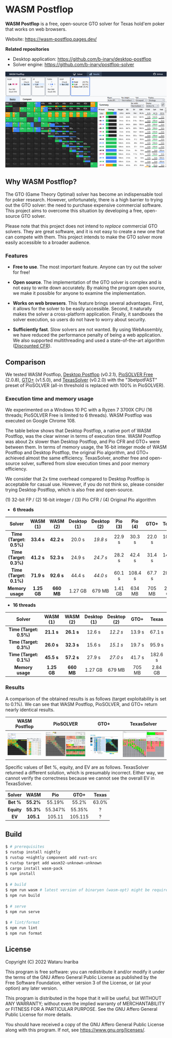 # WASM Postflop

**WASM Postflop** is a free, open-source GTO solver for Texas hold'em poker that works on web browsers.

Website: https://wasm-postflop.pages.dev/

**Related repositories**
- Desktop application: https://github.com/b-inary/desktop-postflop
- Solver engine: https://github.com/b-inary/postflop-solver

![Image](image.png)

## Why WASM Postflop?

The GTO (Game Theory Optimal) solver has become an indispensable tool for poker research.
However, unfortunately, there is a high barrier to trying out the GTO solver: the need to purchase expensive commercial software.
This project aims to overcome this situation by developing a free, open-source GTO solver.

Please note that this project does not intend to *replace* commercial GTO solvers.
They are great software, and it is not easy to create a new one that can compete with them.
This project intends to make the GTO solver more easily accessible to a broader audience.

### Features

- **Free to use**.
  The most important feature.
  Anyone can try out the solver for free!

- **Open source**.
  The implementation of the GTO solver is complex and is not easy to write down accurately.
  By making the program open source, we make it possible for anyone to examine the implementation.

- **Works on web browsers**.
  This feature brings several advantages.
  First, it allows for the solver to be easily accessible.
  Second, it naturally makes the solver a cross-platform application.
  Finally, it sandboxes the solver execution, so users do not have to worry about security.

- **Sufficiently fast**.
  Slow solvers are not wanted.
  By using WebAssembly, we have reduced the performance penalty of being a web application.
  We also supported multithreading and used a state-of-the-art algorithm ([Discounted CFR]).

[Discounted CFR]: https://arxiv.org/abs/1809.04040

## Comparison

We tested WASM Postflop, [Desktop Postflop] (v0.2.1), [PioSOLVER Free] (2.0.8), [GTO+] (v1.5.0), and [TexasSolver] (v0.2.0) with the "3betpotFAST" preset of PioSOLVER (all-in threshold is replaced with 100% in PioSOLVER).

[Desktop Postflop]: https://github.com/b-inary/desktop-postflop
[PioSOLVER Free]: https://www.piosolver.com/
[GTO+]: https://www.gtoplus.com/
[TexasSolver]: https://github.com/bupticybee/TexasSolver

### Execution time and memory usage

We experimented on a Windows 10 PC with a Ryzen 7 3700X CPU (16 threads; PioSOLVER Free is limited to 6 threads).
WASM Postflop was executed on Google Chrome 108.

The table below shows that Desktop Postflop, a native port of WASM Postflop, was the clear winner in terms of execution time.
WASM Postflop was about 2x slower than Desktop Postflop, and Pio CFR and GTO+ were between them.
In terms of memory usage, the 16-bit integer mode of WASM Postflop and Desktop Postflop, the original Pio algorithm, and GTO+ achieved almost the same efficiency.
TexasSolver, another free and open-source solver, suffered from slow execution times and poor memory efficiency.

We consider that 2x time overhead compared to Desktop Postflop is acceptable for casual use.
However, if you do not think so, please consider trying Desktop Postflop, which is also free and open-source.

(1) 32-bit FP / (2) 16-bit integer / (3) Pio CFR / (4) Original Pio algorithm

- **6 threads**

| Solver | WASM<br/>(1) | WASM<br/>(2) | Desktop<br/>(1) | Desktop<br/>(2) | Pio<br/>(3) | Pio<br/>(4) | GTO+ | Texas |
| :---: | :---: | :---: | :---: | :---: | :---: | :---: | :---: | :---: |
| **Time (Target: 0.5%)** | **33.4 s** | **42.2 s** | 20.0 s | *19.8 s* | 22.9 s | 30.3 s | 22.0 s | 103.5 s |
| **Time (Target: 0.3%)** | **41.2 s** | **52.3 s** | 24.9 s | *24.7 s* | 28.2 s | 42.4 s | 31.4 s | 149.0 s |
| **Time (Target: 0.1%)** | **71.9 s** | **92.6 s** | 44.4 s | *44.0 s* | 60.1 s | 108.4 s | 67.7 s | 285.9 s |
| **Memory usage** | **1.25 GB** | **660 MB** | 1.27 GB | 679 MB | 1.41 GB | 634 MB | 705 MB | 2.84 GB |

- **16 threads**

| Solver | WASM<br/>(1) | WASM<br/>(2) | Desktop<br/>(1) | Desktop<br/>(2) | GTO+ | Texas |
| :---: | :---: | :---: | :---: | :---: | :---: | :---: |
| **Time (Target: 0.5%)** | **21.1 s** | **26.1 s** | 12.6 s | *12.2 s* | 13.9 s | 67.1 s |
| **Time (Target: 0.3%)** | **26.0 s** | **32.3 s** | 15.6 s | *15.1 s* | 19.7 s | 95.9 s |
| **Time (Target: 0.1%)** | **45.5 s** | **57.2 s** | 27.9 s | *27.0 s* | 41.7 s | 182.6 s |
| **Memory usage** | **1.25 GB** | **660 MB** | 1.27 GB | 679 MB | 705 MB | 2.84 GB |

### Results

A comparison of the obtained results is as follows (target exploitability is set to 0.1%).
We can see that WASM Postflop, PioSOLVER, and GTO+ return nearly identical results.

| WASM Postflop | PioSOLVER | GTO+ | TexasSolver |
| --- | --- | --- | --- |
| ![WASM Postflop results](comparison_wasm.png) | ![PioSOLVER results](comparison_pio.png) | ![GTO+ results](comparison_gtoplus.png) | ![TexasSolver results](comparison_texas.png) |

Specific values of Bet %, equity, and EV are as follows.
TexasSolver returned a different solution, which is presumably incorrect.
Either way, we cannot verify the correctness because we cannot see the overall EV in TexasSolver.

| Solver | WASM | Pio | GTO+ | Texas |
| :---: | :---: | :---: | :---: | :---: |
| **Bet %** | **55.2%** | 55.19% | 55.2% | 63.0% |
| **Equity** | **55.3%** | 55.347% | 55.35% | ? |
| **EV** | **105.1** | 105.11 | 105.115 | ? |

## Build

```sh
$ # prerequisites
$ rustup install nightly
$ rustup +nightly component add rust-src
$ rustup target add wasm32-unknown-unknown
$ cargo install wasm-pack
$ npm install

$ # build
$ npm run wasm # latest version of binaryen (wasm-opt) might be required
$ npm run build

$ # serve
$ npm run serve

$ # lint/format
$ npm run lint
$ npm run format
```

## License

Copyright (C) 2022 Wataru Inariba

This program is free software: you can redistribute it and/or modify it under the terms of the GNU Affero General Public License as published by the Free Software Foundation, either version 3 of the License, or (at your option) any later version.

This program is distributed in the hope that it will be useful, but WITHOUT ANY WARRANTY; without even the implied warranty of MERCHANTABILITY or FITNESS FOR A PARTICULAR PURPOSE.  See the GNU Affero General Public License for more details.

You should have received a copy of the GNU Affero General Public License along with this program.  If not, see <https://www.gnu.org/licenses/>.
